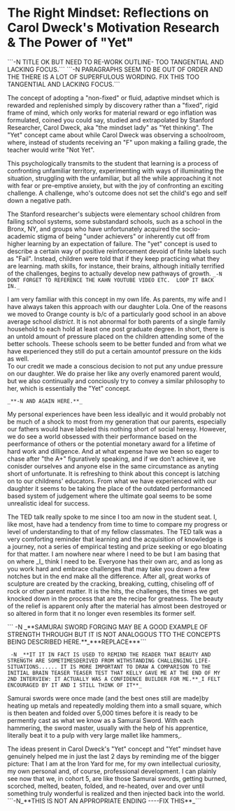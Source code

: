                                                                                                                                       
<h1>The Right Mindset: Reflections on Carol Dweck's Motivation Research & The Power of "Yet"</h1>
```-N TITLE OK BUT NEED TO RE-WORK OUTLINE- TOO TANGENTIAL AND LACKING FOCUS.```

<body>
```-N PARAGRAPHS SEEM TO BE OUT OF ORDER AND THE THERE IS A LOT OF SUPERFULOUS WORDING. FIX THIS TOO TANGENTIAL AND LACKING FOCUS.```

<p1>The concept of adopting a "non-fixed" or fluid, adaptive mindset which is rewarded and replenished simply by discovery rather than a "fixed", rigid frame of mind, which only works for material reward or ego inflation was formulated, coined you could say, studied and extrapolated by Stanford Researcher, Carol Dweck, aka "the mindset lady" as "Yet thinking".
The "Yet" concept came about while Carol Dweck was observing a schoolroom, where, 
instead of students receiving an "F" upon making a failing grade, the teacher would write "Not Yet". </p1>

<p2>This psychologically transmits to the student that learning is a process of confronting unfamiliar territory, 
experimenting with ways of illuminating the situation, struggling with the unfamiliar, but all the while 
approaching it not with fear or pre-emptive anxiety, but with the joy of confronting an exciting challenge. 
A challenge, who's outcome does not set the child's ego and self down a negative path.</p2>

<p3>The Stanford researcher's subjects were elementary school children from failing school systems, 
some substandard schools, such as a school in the Bronx, NY, and groups who have unfortunately acquired the 
socio-academic stigma of being "under achievers" or inherently cut off from higher learning by an expectation of 
failure. The "yet" concept is used to describe a certain way of positive reinforcement devoid of finite labels 
such as "Fail". Instead, children were told that if they keep practicing what they are learning. math skills, 
for instance, their brains, although initially terrified of the challenges, begins to actually develop new pathways
of growth.</p3>
```_-N DONT FORGET TO REFERENCE THE KAHN YOUTUBE VIDEO ETC.  LOOP IT BACK IN._```

<p4>I am very familiar with this concept in my own life. As parents, my wife and I have always taken this approach with our daughter Lola. One of the reasons we moved to Orange county is b/c of a particularly good school in an above average school _district_. It is not abnormal for both parents of a single family household to each hold at least one post graduate degree.  In short, there is an untold amount of pressure placed on the children attending some of the better schools.  Theese schools seem to be better funded and from what we have experienced they still do put a certain amountof pressure on the kids as well.  
To our credit we made a conscious decision to not put any undue pressure on our daughter. We do praise her like any overly enamored parent would, but we also continually and conciously try to convey a similar philosophy to her, which is essentially the "Yet" concept.</p>

```_**-N AND AGAIN HERE.**_```


<p>My personal experiences have been less ideallyic and it would probably not be much of a shock to most from my generation that our parents, especially our fathers would have labeled this nothing short of social heresy.
However, we do see a world obsessed with their performance based on the peerformance of others or the potential monetary award for a lifetime of hard work and dilligence.  And at what expense have we been so eager to chase after "the A+" figuratively speaking, and if we don't achieve it, we conisder ourselves and anyone else in the same circumstance as anyting short of unfortunate. It is refreshing to think about this concept is latching on to our childrens' educators.  From what we have experienced with our daughter it seems to be taking the place of the outdated performanced based system of judgement where the ultimate goal seems to be some unrealistic ideal for success.</p>

<p>The TED talk really spoke to me since I too am now in the student seat. I, like most, have had a tendency from time to time to compare my progress or level of understanding to that of my fellow classmates.  The TED talk was a very comforting reminder that learning and the acquisition of knowledge is a journey, not a series of empirical testing and prize seeking or ego bloating for that matter.  I am nowhere near where I need to be but I am basing that on where _I_ think I need to be.  Everyone has their own arc, and as long as you work hard and embrace challenges that may take you down a few notches but in the end make all the difference.  After all, great works of sculpture are created by the cracking, breaking, cutting, chiseling off of rock or other parent matter. It is the hits, the challenges, the times we get knocked down in the process that are the recipe for greatness. The beauty of the relief is apparent only after the material has almost been  destroyed or so altered in form that it no longer even resembles its former self.</p>
``` -N _**SAMURAI SWORD FORGING MAY BE A GOOD EXAMPLE OF STRENGTH THROUGH BUT IT IS NOT ANALOGOUS TTO THE CONCEPTS BEING DESCRIBED HERE.**_***REPLACE***```
 
``` -N _**IT IT IN FACT IS USED TO REMIND THE READER THAT BEAUTY AND STRENGTH ARE SOMETIMESDERIVED FROM WITHSTANDING CHALLENGING LIFE-SITUATIONS...... IT IS MORE IMPORTANT TO DRAW A COMPARISON TO THE INITIAL BRAIN TEASER TEASER TEST THAT KELLY GAVE ME AT THE END OF MY 2ND INTERVIEW: IT ACTUALLY WAS A CONFIDENCE BUILDER FOR ME.**_I FELT ENCOURAGED BY IT AND I STILL THINK OF IT**_```

<p>Samurai swords were once made (and the best ones still are made)by heating up metals and repeatedly molding them into a small square, which is then beaten and folded over 5,000 times before it is ready to be permently cast as what we know as a Samurai Sword.  With each hammering, the sword master, usually with the help of his apprentice, literally beat it to a pulp with very large mallet like hammers,.  </p>
The ideas present in Carol Dweck's "Yet" concept and "Yet" mindset have genuinely helped me in just the last 2 days by reminding me of the bigger picture: That I am at the Iron Yard for me, for my own intellectual curiosity, my own personal and, of course, professional development. I can plainly see now that we, in cohort 5, are like those Samurai swords, getting burned, scorched, melted, beaten, folded, and re-heated, over and over until something truly wonderful is realized and then injected back into the world.
```-N_**THIS IS NOT AN APPROPRIATE ENDING ----FIX THIS**_```
</p>
</b>

